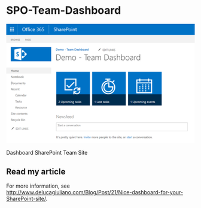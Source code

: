 # SPO-Team-Dashboard

![alt text](https://github.com/giuleon/SPO-Team-Dashboard/blob/master/Demo%20-%20Team%20Dashboard.PNG "Nice Dashboard")

Dashboard SharePoint Team Site

## Read my article

For more information, see <http://www.delucagiuliano.com/Blog/Post/21/Nice-dashboard-for-your-SharePoint-site/>.